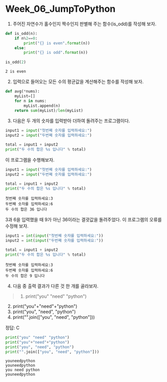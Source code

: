 # Week_06_JumpToPython

1. 주어진 자연수가 홀수인지 짝수인지 판별해 주는 함수(is_odd)를 작성해 보자.


```python
def is_odd(n):
    if n%2==0:
        print("{} is even".format(n))
    else:
        print("{} is odd".format(n))      
        
is_odd(2)
```

    2 is even
    

2. 입력으로 들어오는 모든 수의 평균값을 계산해주는 함수를 작성해 보자. 


```python
def avg(*nums):
    myList=[]
    for n in nums:
        myList.append(n)
    return sum(myList)/len(myList)
```

3. 다음은 두 개의 숫자를 입력받아 더하여 돌려주는 프로그램이다. 


```python
input1 = input("첫번째 숫자를 입력하세요:")
input2 = input("두번째 숫자를 입력하세요:")

total = input1 + input2
print("두 수의 합은 %s 입니다" % total)
```

이 프로그램을 수행해보자. 


```python
input1 = input("첫번째 숫자를 입력하세요:")
input2 = input("두번째 숫자를 입력하세요:")

total = input1 + input2
print("두 수의 합은 %s 입니다" % total)
```

    첫번째 숫자를 입력하세요:3
    두번째 숫자를 입력하세요:6
    두 수의 합은 36 입니다
    

3과 6을 입력했을 때 9가 아닌 36이라는 결괏값을 돌려주었다. 이 프로그램의 오류를 수정해 보자.


```python
input1 = int(input("첫번째 숫자를 입력하세요:"))
input2 = int(input("두번째 숫자를 입력하세요:"))

total = input1 + input2
print("두 수의 합은 %s 입니다" % total)
```

    첫번째 숫자를 입력하세요:3
    두번째 숫자를 입력하세요:6
    두 수의 합은 9 입니다
    

4. 다음 중 출력 결과가 다른 것 한 개를 골라보자.
>1. print("you" "need" "python")   
 2. print("you"+"need"+"python")   
 3. print("you", "need", "python")   
 4. print("".join(["you", "need", "python"]))

정답: C


```python
print("you" "need" "python")   
print("you"+"need"+"python")   
print("you", "need", "python")   
print("".join(["you", "need", "python"]))
```

    youneedpython
    youneedpython
    you need python
    youneedpython
    


```python

```
